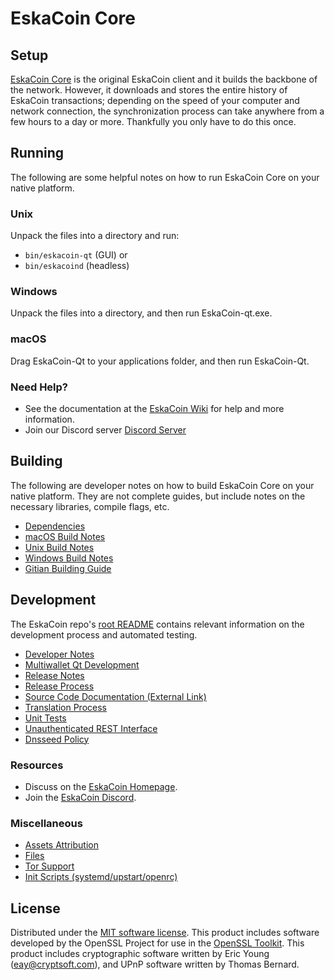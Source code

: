 EskaCoin Core
=============

Setup
---------------------
[EskaCoin Core](eskacoin.com/) is the original EskaCoin client and it builds the backbone of the network. However, it downloads and stores the entire history of EskaCoin transactions; depending on the speed of your computer and network connection, the synchronization process can take anywhere from a few hours to a day or more. Thankfully you only have to do this once.

Running
---------------------
The following are some helpful notes on how to run EskaCoin Core on your native platform.

### Unix

Unpack the files into a directory and run:

- `bin/eskacoin-qt` (GUI) or
- `bin/eskacoind` (headless)

### Windows

Unpack the files into a directory, and then run EskaCoin-qt.exe.

### macOS

Drag EskaCoin-Qt to your applications folder, and then run EskaCoin-Qt.

### Need Help?

* See the documentation at the [EskaCoin Wiki](https://github.com/decenomy/ESK/)
for help and more information.
* Join our Discord server [Discord Server](https://discord.gg/Z3ueNfWnc3)

Building
---------------------
The following are developer notes on how to build EskaCoin Core on your native platform. They are not complete guides, but include notes on the necessary libraries, compile flags, etc.

- [Dependencies](dependencies.md)
- [macOS Build Notes](build-osx.md)
- [Unix Build Notes](build-unix.md)
- [Windows Build Notes](build-windows.md)
- [Gitian Building Guide](gitian-building.md)

Development
---------------------
The EskaCoin repo's [root README](/README.md) contains relevant information on the development process and automated testing.

- [Developer Notes](developer-notes.md)
- [Multiwallet Qt Development](multiwallet-qt.md)
- [Release Notes](release-notes.md)
- [Release Process](release-process.md)
- [Source Code Documentation (External Link)](https://github.com/decenomy/ESK/)
- [Translation Process](translation_process.md)
- [Unit Tests](unit-tests.md)
- [Unauthenticated REST Interface](REST-interface.md)
- [Dnsseed Policy](dnsseed-policy.md)

### Resources
* Discuss on the [EskaCoin Homepage](eskacoin.com/).
* Join the [EskaCoin Discord](https://discord.gg/Z3ueNfWnc3).

### Miscellaneous
- [Assets Attribution](assets-attribution.md)
- [Files](files.md)
- [Tor Support](tor.md)
- [Init Scripts (systemd/upstart/openrc)](init.md)

License
---------------------
Distributed under the [MIT software license](/COPYING).
This product includes software developed by the OpenSSL Project for use in the [OpenSSL Toolkit](https://www.openssl.org/). This product includes
cryptographic software written by Eric Young ([eay@cryptsoft.com](mailto:eay@cryptsoft.com)), and UPnP software written by Thomas Bernard.
